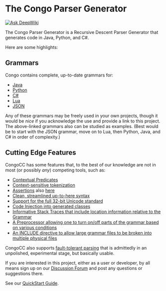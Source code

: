 # The Congo Parser Generator

[![Ask DeepWiki](https://deepwiki.com/badge.svg)](https://deepwiki.com/congo-cc/congo-parser-generator)

The Congo Parser Generator is a Recursive Descent Parser Generator that generates code in Java, Python, and C#.

Here are some highlights:

## Grammars

Congo contains complete, up-to-date grammars for:

- [Java](https://github.com/congo-cc/congo-parser-generator/tree/master/examples/java)
- [Python](https://github.com/congo-cc/congo-parser-generator/tree/master/examples/python)
- [C#](https://github.com/congo-cc/congo-parser-generator/tree/master/examples/csharp)
- [Lua](https://github.com/congo-cc/congo-parser-generator/tree/master/examples/lua)
- [JSON](https://github.com/congo-cc/congo-parser-generator/tree/master/examples/json)

Any of these grammars may be freely used in your own projects, though it would be *nice* if you acknowledge the use and provide a link to this project. The above-linked grammars also can be studied as examples. (Best would be to start with the JSON grammar, move on to Lua, then Python, Java, and C# in order of complexity.)

## Cutting Edge Features

CongoCC has some features that, to the best of our knowledge are not in most (or possibly *any*) competing tools, such as:

- [Contextual Predicates](https://wiki.parsers.org/doku.php?id=contextual_predicates)
- [Context-sensitive tokenization](https://parsers.org/javacc21/activating-de-activating-tokens/)
- [Assertions](https://parsers.org/tips-and-tricks/introducing-assertions/) also [here](https://parsers.org/announcements/revisiting-assertions-introducing-the-ensure-keyword/)
- [Clean, streamlined up-to-here syntax](https://wiki.parsers.org/doku.php?id=up_to_here)
- [Support for the full 32-bit Unicode standard](https://parsers.org/javacc21/javacc-21-now-supports-full-unicode/)
- [Code Injection into generated classes](https://wiki.parsers.org/doku.php?id=code_injection_in_javacc_21)
- [Informative Stack Traces that include location information relative to the Grammar]()
- [A Preprocessor allowing one to turn on/off parts of the grammar based on various conditions](https://parsers.org/tips-and-tricks/javacc-21-has-a-preprocessor/)
- [An INCLUDE directive to allow large grammar files to be broken into multiple physical files](https://wiki.parsers.org/doku.php?id=include)

CongoCC also supports [fault-tolerant parsing](https://parsers.org/javacc21/the-promised-land-fault-tolerant-parsing/) that is admittedly in an unpolished, experimental stage, but basically usable.

If you are interested in this project, either as a user or developer, by all means sign up on our [Discussion Forum](https://discuss.congocc.org) and post any questions or suggestions there.

See our [QuickStart Guide](https://parsers.org/home/).
